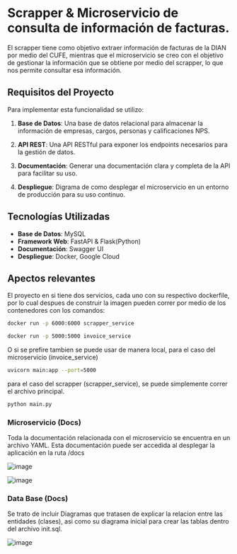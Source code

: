 # Scrapper & Microservicio de consulta de información de facturas. 

El scrapper tiene como objetivo extraer información de facturas de la DIAN por medio del CUFE, mientras que el microservicio se creo con el objetivo de gestionar la información que se obtiene por medio del scrapper, lo que nos permite consultar esa información. 

## Requisitos del Proyecto

Para implementar esta funcionalidad se utilizo:

1. **Base de Datos**: Una base de datos relacional para almacenar la información de empresas, cargos, personas y calificaciones NPS.

2. **API REST**: Una API RESTful para exponer los endpoints necesarios para la gestión de datos.

3. **Documentación**: Generar una documentación clara y completa de la API para facilitar su uso. 

5. **Despliegue**: Digrama de como desplegar el microservicio en un entorno de producción para su uso continuo. 

## Tecnologías Utilizadas

- **Base de Datos**: MySQL
- **Framework Web**: FastAPI & Flask(Python)
- **Documentación**: Swagger UI
- **Despliegue**: Docker, Google Cloud

## Apectos relevantes
El proyecto en si tiene dos servicios, cada uno con su respectivo dockerfile, por lo cual despues de construir la imagen pueden correr por medio de los contenedores con los comandos:

```bash
docker run -p 6000:6000 scrapper_service
```

```bash
docker run -p 5000:5000 invoice_service
```

O si se prefire tambien se puede usar de manera local, para el caso del microservicio (invoice_service)

```bash
uvicorn main:app --port=5000
```

para el caso del scrapper (scrapper_service), se puede simplemente correr el archivo principal.

```bash
python main.py
```


### Microservicio (Docs)
Toda la documentación relacionada con el microservicio se encuentra en un archivo YAML. Esta documentación puede ser accedida al desplegar la aplicación en la ruta /docs

![image](https://github.com/TOYCRESJDGM/platform/assets/69774985/432b7d58-51e3-4969-97c2-83619ff780f7)

![image](https://github.com/TOYCRESJDGM/platform/assets/69774985/dd79df3d-faf7-4811-812e-dd35e9730f14)



### Data Base (Docs)

Se trato de incluir Diagramas que tratasen de explicar la relacion entre las entidades (clases), asi como su diagrama inicial para crear las tablas dentro del archivo init.sql.

![image](https://github.com/TOYCRESJDGM/platform/assets/69774985/5d49fd06-6214-4282-89d9-8e7d0eda33ba)


